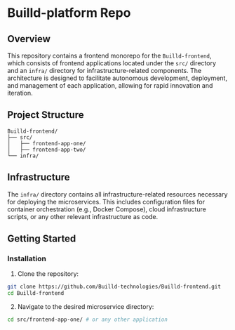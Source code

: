 # Builld-platform Repo

## Overview

This repository contains a frontend monorepo for the `Builld-frontend`, which consists of frontend applications located under the `src/` directory and an `infra/` directory for infrastructure-related components. The architecture is designed to facilitate autonomous development, deployment, and management of each application, allowing for rapid innovation and iteration.

## Project Structure

```
Builld-frontend/
├── src/
│   ├── frontend-app-one/
│   ├── frontend-app-two/
└── infra/
```

## Infrastructure

The `infra/` directory contains all infrastructure-related resources necessary for deploying the microservices. This includes configuration files for container orchestration (e.g., Docker Compose), cloud infrastructure scripts, or any other relevant infrastructure as code.

## Getting Started

### Installation

1. Clone the repository:

```bash
git clone https://github.com/Builld-technologies/Builld-frontend.git
cd Builld-frontend
```

2. Navigate to the desired microservice directory:

```bash
cd src/frontend-app-one/ # or any other application
```
